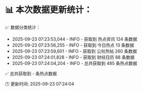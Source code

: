 📊 本次数据更新统计：
==========================

📈 数据分类统计：
- 2025-09-23 07:23:53,044 - INFO - 获取到 热点资讯 124 条数据
- 2025-09-23 07:23:56,255 - INFO - 获取到 今日热点 13 条数据
- 2025-09-23 07:23:59,601 - INFO - 获取到 公社热帖 260 条数据
- 2025-09-23 07:24:01,828 - INFO - 获取到 财经日历 88 条数据
- 2025-09-23 07:24:04,204 - INFO - 总共获取到 485 条热点数据

✅ 总共获取到 - 条热点数据

🕐 更新时间: 2025-09-23 07:24:04
